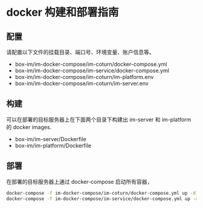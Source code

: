 # docker 构建和部署指南

## 配置

请配置以下文件的挂载目录、端口号、环境变量、账户信息等。

- box-im/im-docker-compose/im-coturn/docker-compose.yml
- box-im/im-docker-compose/im-service/docker-compose.yml
- box-im/im-docker-compose/im-coturn/im-platform.env
- box-im/im-docker-compose/im-coturn/im-server.env

## 构建

可以在部署的目标服务器上在下面两个目录下构建出 im-server 和 im-platform 的 docker images.

- box-im/im-server/Dockerfile
- box-im/im-platform/Dockerfile

## 部署

在部署的目标服务器上通过 docker-compose 启动所有容器，

```bash
docker-compose -f im-docker-compose/im-coturn/docker-compose.yml up -d
docker-compose -f im-docker-compose/im-service/docker-compose.yml up -d
```

